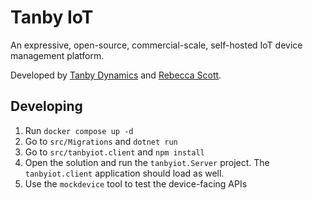 # Tanby IoT

An expressive, open-source, commercial-scale, self-hosted IoT device management platform.

Developed by [Tanby Dynamics](https://tanbydynamics.co) and [Rebecca Scott](https://becdetat.com).


## Developing

1. Run `docker compose up -d`
2. Go to `src/Migrations` and `dotnet run`
3. Go to `src/tanbyiot.client` and `npm install`
4. Open the solution and run the `tanbyiot.Server` project. The `tanbyiot.client` application should load as well.
5. Use the `mockdevice` tool to test the device-facing APIs
